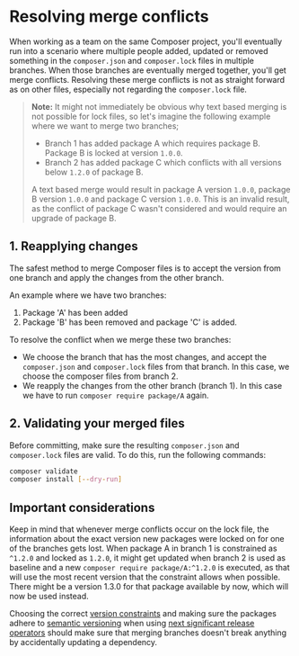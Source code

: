 <!--
    tagline: On gracefully resolving conflicts while merging
-->

# Resolving merge conflicts

When working as a team on the same Composer project, you'll eventually run into a scenario where multiple people added, updated or removed something in the `composer.json` and `composer.lock` files in multiple branches. When those branches are eventually merged together, you'll get merge conflicts. Resolving these merge conflicts is not as straight forward as on other files, especially not regarding the `composer.lock` file.

> **Note:** It might not immediately be obvious why text based merging is not possible for lock files, so let's imagine the following example where we want to merge two branches;
> - Branch 1 has added package A which requires package B. Package B is locked at version `1.0.0`.
> - Branch 2 has added package C which conflicts with all versions below `1.2.0` of package B.
>
> A text based merge would result in package A version `1.0.0`, package B version `1.0.0` and package C version `1.0.0`. This is an invalid result, as the conflict of package C wasn't considered and would require an upgrade of package B.

## 1. Reapplying changes

The safest method to merge Composer files is to accept the version from one branch and apply the changes from the other branch.

An example where we have two branches:
1. Package 'A' has been added
2. Package 'B' has been removed and package 'C' is added.

To resolve the conflict when we merge these two branches:
- We choose the branch that has the most changes, and accept the `composer.json` and `composer.lock` files from that branch. In this case, we choose the composer files from branch 2.
- We reapply the changes from the other branch (branch 1). In this case we have to run ```composer require package/A``` again.

## 2. Validating your merged files

Before committing, make sure the resulting `composer.json` and `composer.lock` files are valid. To do this, run the following commands:

```sh
composer validate
composer install [--dry-run]
```

## Important considerations

Keep in mind that whenever merge conflicts occur on the lock file, the information about the exact version new packages were locked on for one of the branches gets lost. When package A in branch 1 is constrained as `^1.2.0` and locked as `1.2.0`, it might get updated when branch 2 is used as baseline and a new `composer require package/A:^1.2.0` is executed, as that will use the most recent version that the constraint allows when possible. There might be a version 1.3.0 for that package available by now, which will now be used instead.

Choosing the correct [version constraints](../articles/versions.md) and making sure the packages adhere to [semantic versioning](https://semver.org/) when using [next significant release operators](versions.md#next-significant-release-operators) should make sure that merging branches doesn't break anything by accidentally updating a dependency.
